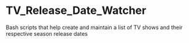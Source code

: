 # TV_Release_Date_Watcher
Bash scripts that help create and maintain a list of TV shows and their respective season release dates
